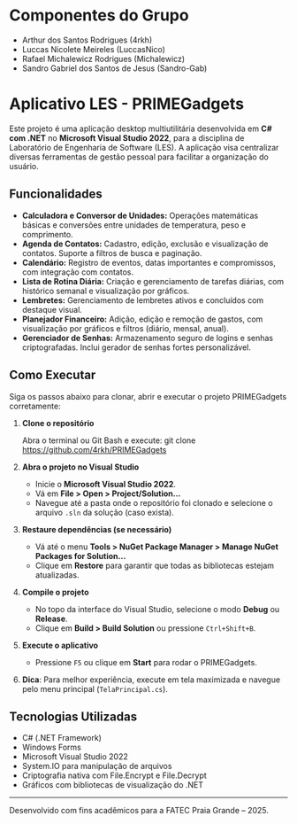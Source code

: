 # Componentes do Grupo
- Arthur dos Santos Rodrigues (4rkh)  
- Luccas Nicolete Meireles (LuccasNico)  
- Rafael Michalewicz Rodrigues (Michalewicz)  
- Sandro Gabriel dos Santos de Jesus (Sandro-Gab)

# Aplicativo LES - PRIMEGadgets

Este projeto é uma aplicação desktop multiutilitária desenvolvida em **C# com .NET** no **Microsoft Visual Studio 2022**, para a disciplina de Laboratório de Engenharia de Software (LES). A aplicação visa centralizar diversas ferramentas de gestão pessoal para facilitar a organização do usuário.

## Funcionalidades

- **Calculadora e Conversor de Unidades:** Operações matemáticas básicas e conversões entre unidades de temperatura, peso e comprimento.
- **Agenda de Contatos:** Cadastro, edição, exclusão e visualização de contatos. Suporte a filtros de busca e paginação.
- **Calendário:** Registro de eventos, datas importantes e compromissos, com integração com contatos.
- **Lista de Rotina Diária:** Criação e gerenciamento de tarefas diárias, com histórico semanal e visualização por gráficos.
- **Lembretes:** Gerenciamento de lembretes ativos e concluídos com destaque visual.
- **Planejador Financeiro:** Adição, edição e remoção de gastos, com visualização por gráficos e filtros (diário, mensal, anual).
- **Gerenciador de Senhas:** Armazenamento seguro de logins e senhas criptografadas. Inclui gerador de senhas fortes personalizável.

## Como Executar

Siga os passos abaixo para clonar, abrir e executar o projeto PRIMEGadgets corretamente:

1. **Clone o repositório**

   Abra o terminal ou Git Bash e execute:
   git clone https://github.com/4rkh/PRIMEGadgets

2. **Abra o projeto no Visual Studio**

   - Inicie o **Microsoft Visual Studio 2022**.
   - Vá em **File > Open > Project/Solution...**
   - Navegue até a pasta onde o repositório foi clonado e selecione o arquivo `.sln` da solução (caso exista).

3. **Restaure dependências (se necessário)**

   - Vá até o menu **Tools > NuGet Package Manager > Manage NuGet Packages for Solution...**
   - Clique em **Restore** para garantir que todas as bibliotecas estejam atualizadas.

4. **Compile o projeto**

   - No topo da interface do Visual Studio, selecione o modo **Debug** ou **Release**.
   - Clique em **Build > Build Solution** ou pressione `Ctrl+Shift+B`.

5. **Execute o aplicativo**

   - Pressione `F5` ou clique em **Start** para rodar o PRIMEGadgets.

6. **Dica**: Para melhor experiência, execute em tela maximizada e navegue pelo menu principal (`TelaPrincipal.cs`).

## Tecnologias Utilizadas

- C# (.NET Framework)
- Windows Forms
- Microsoft Visual Studio 2022
- System.IO para manipulação de arquivos
- Criptografia nativa com File.Encrypt e File.Decrypt
- Gráficos com bibliotecas de visualização do .NET

---

Desenvolvido com fins acadêmicos para a FATEC Praia Grande – 2025.
